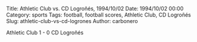 Title: Athletic Club vs. CD Logroñés, 1994/10/02
Date: 1994/10/02 00:00
Category: sports
Tags: football, football scores, Athletic Club, CD Logroñés
Slug: athletic-club-vs-cd-logrones
Author: carbonero


Athletic Club 1 - 0 CD Logroñés
